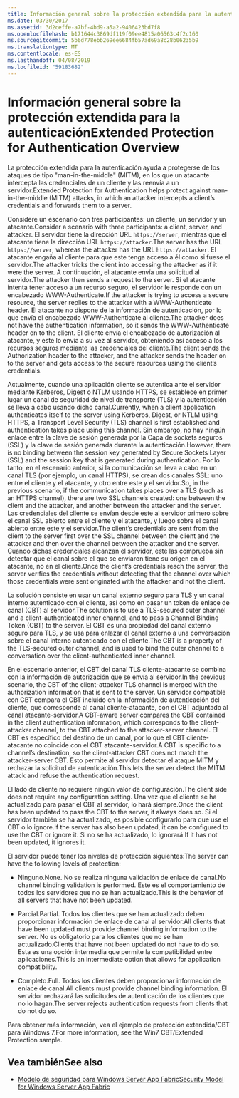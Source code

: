```yaml
---
title: Información general sobre la protección extendida para la autenticación
ms.date: 03/30/2017
ms.assetid: 3d2ceffe-a7bf-4bd9-a5a2-9406423bd7f8
ms.openlocfilehash: b171644c3869df119f09ee4815a06563c4f2c160
ms.sourcegitcommit: 5b6d778ebb269ee6684fb57ad69a8c28b06235b9
ms.translationtype: MT
ms.contentlocale: es-ES
ms.lasthandoff: 04/08/2019
ms.locfileid: "59183682"
---
```

# <a name="extended-protection-for-authentication-overview"></a><span data-ttu-id="62d6e-102">Información general sobre la protección extendida para la autenticación</span><span class="sxs-lookup"><span data-stu-id="62d6e-102">Extended Protection for Authentication Overview</span></span>
<span data-ttu-id="62d6e-103">La protección extendida para la autenticación ayuda a protegerse de los ataques de tipo "man-in-the-middle" (MITM), en los que un atacante intercepta las credenciales de un cliente y las reenvía a un servidor.</span><span class="sxs-lookup"><span data-stu-id="62d6e-103">Extended Protection for Authentication helps protect against man-in-the-middle (MITM) attacks, in which an attacker intercepts a client’s credentials and forwards them to a server.</span></span>  
  
 <span data-ttu-id="62d6e-104">Considere un escenario con tres participantes: un cliente, un servidor y un atacante.</span><span class="sxs-lookup"><span data-stu-id="62d6e-104">Consider a scenario with three participants: a client, server, and attacker.</span></span> <span data-ttu-id="62d6e-105">El servidor tiene la dirección URL `https://server`, mientras que el atacante tiene la dirección URL `https://attacker`.</span><span class="sxs-lookup"><span data-stu-id="62d6e-105">The server has the URL `https://server`, whereas the attacker has the URL `https://attacker`.</span></span> <span data-ttu-id="62d6e-106">El atacante engaña al cliente para que este tenga acceso a él como si fuese el servidor.</span><span class="sxs-lookup"><span data-stu-id="62d6e-106">The attacker tricks the client into accessing the attacker as if it were the server.</span></span> <span data-ttu-id="62d6e-107">A continuación, el atacante envía una solicitud al servidor.</span><span class="sxs-lookup"><span data-stu-id="62d6e-107">The attacker then sends a request to the server.</span></span> <span data-ttu-id="62d6e-108">Si el atacante intenta tener acceso a un recurso seguro, el servidor le responde con un encabezado WWW-Authenticate.</span><span class="sxs-lookup"><span data-stu-id="62d6e-108">If the attacker is trying to access a secure resource, the server replies to the attacker with a WWW-Authenticate header.</span></span> <span data-ttu-id="62d6e-109">El atacante no dispone de la información de autenticación, por lo que envía el encabezado WWW-Authenticate al cliente.</span><span class="sxs-lookup"><span data-stu-id="62d6e-109">The attacker does not have the authentication information, so it sends the WWW-Authenticate header on to the client.</span></span> <span data-ttu-id="62d6e-110">El cliente envía el encabezado de autorización al atacante, y este lo envía a su vez al servidor, obteniendo así acceso a los recursos seguros mediante las credenciales del cliente.</span><span class="sxs-lookup"><span data-stu-id="62d6e-110">The client sends the Authorization header to the attacker, and the attacker sends the header on to the server and gets access to the secure resources using the client’s credentials.</span></span>  
  
 <span data-ttu-id="62d6e-111">Actualmente, cuando una aplicación cliente se autentica ante el servidor mediante Kerberos, Digest o NTLM usando HTTPS, se establece en primer lugar un canal de seguridad de nivel de transporte (TLS) y la autenticación se lleva a cabo usando dicho canal.</span><span class="sxs-lookup"><span data-stu-id="62d6e-111">Currently, when a client application authenticates itself to the server using Kerberos, Digest, or NTLM using HTTPS, a Transport Level Security (TLS) channel is first established and authentication takes place using this channel.</span></span> <span data-ttu-id="62d6e-112">Sin embargo, no hay ningún enlace entre la clave de sesión generada por la Capa de sockets seguros (SSL) y la clave de sesión generada durante la autenticación.</span><span class="sxs-lookup"><span data-stu-id="62d6e-112">However, there is no binding between the session key generated by Secure Sockets Layer (SSL) and the session key that is generated during authentication.</span></span> <span data-ttu-id="62d6e-113">Por lo tanto, en el escenario anterior, si la comunicación se lleva a cabo en un canal TLS (por ejemplo, un canal HTTPS), se crean dos canales SSL: uno entre el cliente y el atacante, y otro entre este y el servidor.</span><span class="sxs-lookup"><span data-stu-id="62d6e-113">So, in the previous scenario, if the communication takes places over a TLS (such as an HTTPS channel), there are two SSL channels created: one between the client and the attacker, and another between the attacker and the server.</span></span> <span data-ttu-id="62d6e-114">Las credenciales del cliente se envían desde este al servidor primero sobre el canal SSL abierto entre el cliente y el atacante, y luego sobre el canal abierto entre este y el servidor.</span><span class="sxs-lookup"><span data-stu-id="62d6e-114">The client’s credentials are sent from the client to the server first over the SSL channel between the client and the attacker and then over the channel between the attacker and the server.</span></span> <span data-ttu-id="62d6e-115">Cuando dichas credenciales alcanzan el servidor, este las comprueba sin detectar que el canal sobre el que se enviaron tiene su origen en el atacante, no en el cliente.</span><span class="sxs-lookup"><span data-stu-id="62d6e-115">Once the client’s credentials reach the server, the server verifies the credentials without detecting that the channel over which those credentials were sent originated with the attacker and not the client.</span></span>  
  
 <span data-ttu-id="62d6e-116">La solución consiste en usar un canal externo seguro para TLS y un canal interno autenticado con el cliente, así como en pasar un token de enlace de canal (CBT) al servidor.</span><span class="sxs-lookup"><span data-stu-id="62d6e-116">The solution is to use a TLS-secured outer channel and a client-authenticated inner channel, and to pass a Channel Binding Token (CBT) to the server.</span></span> <span data-ttu-id="62d6e-117">El CBT es una propiedad del canal externo seguro para TLS, y se usa para enlazar el canal externo a una conversación sobre el canal interno autenticado con el cliente.</span><span class="sxs-lookup"><span data-stu-id="62d6e-117">The CBT is a property of the TLS-secured outer channel, and is used to bind the outer channel to a conversation over the client-authenticated inner channel.</span></span>  
  
 <span data-ttu-id="62d6e-118">En el escenario anterior, el CBT del canal TLS cliente-atacante se combina con la información de autorización que se envía al servidor.</span><span class="sxs-lookup"><span data-stu-id="62d6e-118">In the previous scenario, the CBT of the client-attacker TLS channel is merged with the authorization information that is sent to the server.</span></span> <span data-ttu-id="62d6e-119">Un servidor compatible con CBT compara el CBT incluido en la información de autenticación del cliente, que corresponde al canal cliente-atacante, con el CBT adjuntado al canal atacante-servidor.</span><span class="sxs-lookup"><span data-stu-id="62d6e-119">A CBT-aware server compares the CBT contained in the client authentication information, which corresponds to the client-attacker channel, to the CBT attached to the attacker-server channel.</span></span> <span data-ttu-id="62d6e-120">El CBT es específico del destino de un canal, por lo que el CBT cliente-atacante no coincide con el CBT atacante-servidor.</span><span class="sxs-lookup"><span data-stu-id="62d6e-120">A CBT is specific to a channel’s destination, so the client-attacker CBT does not match the attacker-server CBT.</span></span> <span data-ttu-id="62d6e-121">Esto permite al servidor detectar el ataque MITM y rechazar la solicitud de autenticación.</span><span class="sxs-lookup"><span data-stu-id="62d6e-121">This lets the server detect the MITM attack and refuse the authentication request.</span></span>  
  
 <span data-ttu-id="62d6e-122">El lado de cliente no requiere ningún valor de configuración.</span><span class="sxs-lookup"><span data-stu-id="62d6e-122">The client side does not require any configuration setting.</span></span> <span data-ttu-id="62d6e-123">Una vez que el cliente se ha actualizado para pasar el CBT al servidor, lo hará siempre.</span><span class="sxs-lookup"><span data-stu-id="62d6e-123">Once the client has been updated to pass the CBT to the server, it always does so.</span></span> <span data-ttu-id="62d6e-124">Si el servidor también se ha actualizado, es posible configurarlo para que use el CBT o lo ignore.</span><span class="sxs-lookup"><span data-stu-id="62d6e-124">If the server has also been updated, it can be configured to use the CBT or ignore it.</span></span> <span data-ttu-id="62d6e-125">Si no se ha actualizado, lo ignorará.</span><span class="sxs-lookup"><span data-stu-id="62d6e-125">If it has not been updated, it ignores it.</span></span>  
  
 <span data-ttu-id="62d6e-126">El servidor puede tener los niveles de protección siguientes:</span><span class="sxs-lookup"><span data-stu-id="62d6e-126">The server can have the following levels of protection:</span></span>  
  
-   <span data-ttu-id="62d6e-127">Ninguno.</span><span class="sxs-lookup"><span data-stu-id="62d6e-127">None.</span></span> <span data-ttu-id="62d6e-128">No se realiza ninguna validación de enlace de canal.</span><span class="sxs-lookup"><span data-stu-id="62d6e-128">No channel binding validation is performed.</span></span> <span data-ttu-id="62d6e-129">Este es el comportamiento de todos los servidores que no se han actualizado.</span><span class="sxs-lookup"><span data-stu-id="62d6e-129">This is the behavior of all servers that have not been updated.</span></span>  
  
-   <span data-ttu-id="62d6e-130">Parcial.</span><span class="sxs-lookup"><span data-stu-id="62d6e-130">Partial.</span></span> <span data-ttu-id="62d6e-131">Todos los clientes que se han actualizado deben proporcionar información de enlace de canal al servidor.</span><span class="sxs-lookup"><span data-stu-id="62d6e-131">All clients that have been updated must provide channel binding information to the server.</span></span> <span data-ttu-id="62d6e-132">No es obligatorio para los clientes que no se han actualizado.</span><span class="sxs-lookup"><span data-stu-id="62d6e-132">Clients that have not been updated do not have to do so.</span></span> <span data-ttu-id="62d6e-133">Esta es una opción intermedia que permite la compatibilidad entre aplicaciones.</span><span class="sxs-lookup"><span data-stu-id="62d6e-133">This is an intermediate option that allows for application compatibility.</span></span>  
  
-   <span data-ttu-id="62d6e-134">Completo.</span><span class="sxs-lookup"><span data-stu-id="62d6e-134">Full.</span></span> <span data-ttu-id="62d6e-135">Todos los clientes deben proporcionar información de enlace de canal.</span><span class="sxs-lookup"><span data-stu-id="62d6e-135">All clients must provide channel binding information.</span></span> <span data-ttu-id="62d6e-136">El servidor rechazará las solicitudes de autenticación de los clientes que no lo hagan.</span><span class="sxs-lookup"><span data-stu-id="62d6e-136">The server rejects authentication requests from clients that do not do so.</span></span>  
  
 <span data-ttu-id="62d6e-137">Para obtener más información, vea el ejemplo de protección extendida/CBT para Windows 7.</span><span class="sxs-lookup"><span data-stu-id="62d6e-137">For more information, see the Win7 CBT/Extended Protection sample.</span></span>  
  
## <a name="see-also"></a><span data-ttu-id="62d6e-138">Vea también</span><span class="sxs-lookup"><span data-stu-id="62d6e-138">See also</span></span>

- [<span data-ttu-id="62d6e-139">Modelo de seguridad para Windows Server App Fabric</span><span class="sxs-lookup"><span data-stu-id="62d6e-139">Security Model for Windows Server App Fabric</span></span>](https://go.microsoft.com/fwlink/?LinkID=201279&clcid=0x409)

